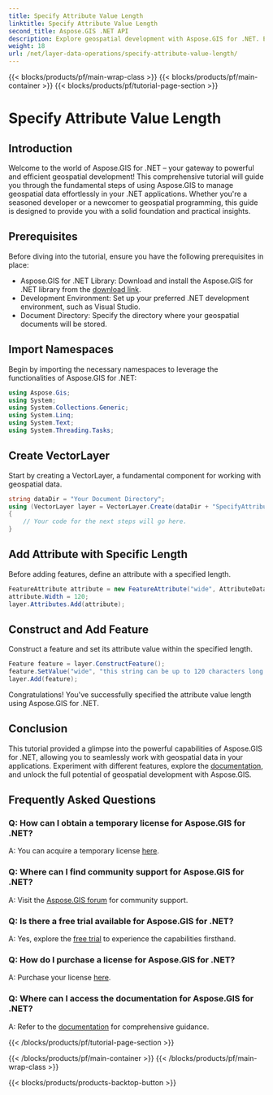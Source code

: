 ```yaml
---
title: Specify Attribute Value Length
linktitle: Specify Attribute Value Length
second_title: Aspose.GIS .NET API
description: Explore geospatial development with Aspose.GIS for .NET. Effortlessly manage and manipulate spatial data in your .NET applications. 
weight: 18
url: /net/layer-data-operations/specify-attribute-value-length/
---
```


{{< blocks/products/pf/main-wrap-class >}}
{{< blocks/products/pf/main-container >}}
{{< blocks/products/pf/tutorial-page-section >}}

# Specify Attribute Value Length

## Introduction
Welcome to the world of Aspose.GIS for .NET – your gateway to powerful and efficient geospatial development! This comprehensive tutorial will guide you through the fundamental steps of using Aspose.GIS to manage geospatial data effortlessly in your .NET applications. Whether you're a seasoned developer or a newcomer to geospatial programming, this guide is designed to provide you with a solid foundation and practical insights.
## Prerequisites
Before diving into the tutorial, ensure you have the following prerequisites in place:
- Aspose.GIS for .NET Library: Download and install the Aspose.GIS for .NET library from the [download link](https://releases.aspose.com/gis/net/).
- Development Environment: Set up your preferred .NET development environment, such as Visual Studio.
- Document Directory: Specify the directory where your geospatial documents will be stored.
## Import Namespaces
Begin by importing the necessary namespaces to leverage the functionalities of Aspose.GIS for .NET:
```csharp
using Aspose.Gis;
using System;
using System.Collections.Generic;
using System.Linq;
using System.Text;
using System.Threading.Tasks;
```
## Create VectorLayer
Start by creating a VectorLayer, a fundamental component for working with geospatial data.
```csharp
string dataDir = "Your Document Directory";
using (VectorLayer layer = VectorLayer.Create(dataDir + "SpecifyAttributeValueLength_out.shp", Drivers.Shapefile))
{
    // Your code for the next steps will go here.
}
```
## Add Attribute with Specific Length
Before adding features, define an attribute with a specified length.
```csharp
FeatureAttribute attribute = new FeatureAttribute("wide", AttributeDataType.String);
attribute.Width = 120;
layer.Attributes.Add(attribute);
```
## Construct and Add Feature
Construct a feature and set its attribute value within the specified length.
```csharp
Feature feature = layer.ConstructFeature();
feature.SetValue("wide", "this string can be up to 120 characters long now.");
layer.Add(feature);
```
Congratulations! You've successfully specified the attribute value length using Aspose.GIS for .NET.
## Conclusion
This tutorial provided a glimpse into the powerful capabilities of Aspose.GIS for .NET, allowing you to seamlessly work with geospatial data in your applications. Experiment with different features, explore the [documentation](https://reference.aspose.com/gis/net/), and unlock the full potential of geospatial development with Aspose.GIS.
## Frequently Asked Questions
### Q: How can I obtain a temporary license for Aspose.GIS for .NET?
A: You can acquire a temporary license [here](https://purchase.aspose.com/temporary-license/).
### Q: Where can I find community support for Aspose.GIS for .NET?
A: Visit the [Aspose.GIS forum](https://forum.aspose.com/c/gis/33) for community support.
### Q: Is there a free trial available for Aspose.GIS for .NET?
A: Yes, explore the [free trial](https://releases.aspose.com/) to experience the capabilities firsthand.
### Q: How do I purchase a license for Aspose.GIS for .NET?
A: Purchase your license [here](https://purchase.aspose.com/buy).
### Q: Where can I access the documentation for Aspose.GIS for .NET?
A: Refer to the [documentation](https://reference.aspose.com/gis/net/) for comprehensive guidance.

{{< /blocks/products/pf/tutorial-page-section >}}

{{< /blocks/products/pf/main-container >}}
{{< /blocks/products/pf/main-wrap-class >}}

{{< blocks/products/products-backtop-button >}}
